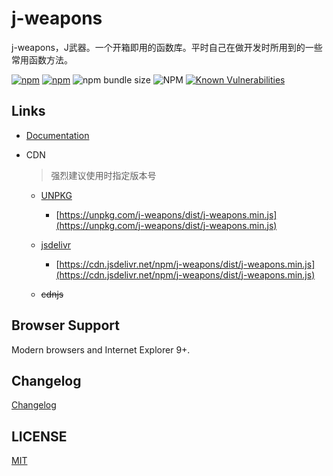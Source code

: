 
# j-weapons

j-weapons，J武器。一个开箱即用的函数库。平时自己在做开发时所用到的一些常用函数方法。

[![npm](https://img.shields.io/npm/dm/j-weapons)](https://www.npmjs.com/package/j-weapons)
[![npm](https://img.shields.io/npm/v/j-weapons?color=%2346c018)](https://www.npmjs.com/package/j-weapons)
![npm bundle size](https://img.shields.io/bundlephobia/min/j-weapons?color=%2346c018)
![NPM](https://img.shields.io/npm/l/j-weapons?color=%2346c018)
[![Known Vulnerabilities](https://snyk.io/test/github/GHBJayce/j-weapons/badge.svg?targetFile=package.json)](https://snyk.io/test/github/GHBJayce/j-weapons?targetFile=package.json)

## Links

- [Documentation](https://ghbjayce.github.io/j-weapons)
- CDN

    > 强烈建议使用时指定版本号

    - [UNPKG](https://unpkg.com/j-weapons/)

        - [https://unpkg.com/j-weapons/dist/j-weapons.min.js](https://unpkg.com/j-weapons/dist/j-weapons.min.js)

    - [jsdelivr](https://cdn.jsdelivr.net/npm/j-weapons/)

        - [https://cdn.jsdelivr.net/npm/j-weapons/dist/j-weapons.min.js](https://cdn.jsdelivr.net/npm/j-weapons/dist/j-weapons.min.js)

    - ~~cdnjs~~

## Browser Support

Modern browsers and Internet Explorer 9+.

## Changelog

[Changelog](./CHANGELOG.md)

## LICENSE

[MIT](LICENSE)